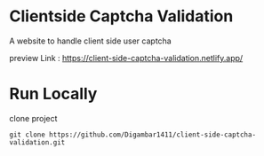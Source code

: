 # Clientside Captcha Validation

A website to handle client side user captcha

preview Link : https://client-side-captcha-validation.netlify.app/

# Run Locally 
clone project

```
git clone https://github.com/Digambar1411/client-side-captcha-validation.git
```
